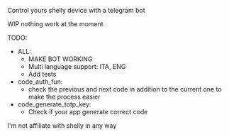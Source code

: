 Control yours shelly device with a telegram bot

WIP nothing work at the moment

TODO:
- ALL:
  - MAKE BOT WORKING
  - Multi language support: ITA, ENG
  - Add tests
- code_auth_fun:
  - check the previous and next code in addition to the current one to make the process easier
- code_generate_totp_key:
  - Check if your app generate correct code

I'm not affiliate with shelly in any way